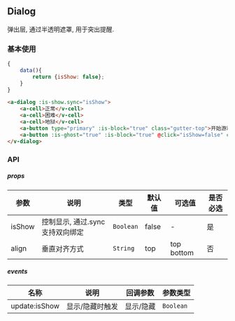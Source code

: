 ## Dialog
弹出层, 通过半透明遮罩, 用于突出提醒.

### 基本使用
```javascript
{
    data(){
        return {isShow: false};
    }
}
```

``` html
<a-dialog :is-show.sync="isShow">
    <a-cell>正常</v-cell>
    <a-cell>困难</v-cell>
    <a-cell>地狱</v-cell>
    <a-button type="primary" :is-block="true" class="gutter-top">开始游戏</a-button>
    <a-button :is-ghost="true" :is-block="true" @click="isShow=false" class="gutter-top">离开</a-button>
</v-dialog>
```

### API

##### props
| 参数 | 说明 | 类型 | 默认值 | 可选值 |是否必选
|-----------|-----------|-----------|-------------|-------------|-------------|
| isShow | 控制显示, 通过.sync支持双向绑定| `Boolean`  | false |-|是|
| align | 垂直对齐方式 | `String` | top  |top bottom|否|

##### events

| 名称 | 说明 | 回调参数 |参数类型|
|-----------|-----------|-----------|-----------|
| update:isShow | 显示/隐藏时触发  | 显示/隐藏 |`Boolean`|
